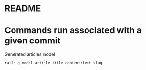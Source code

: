 # README

# Commands run associated with a given commit
Generated articles model
```
rails g model article title content:text slug
```


